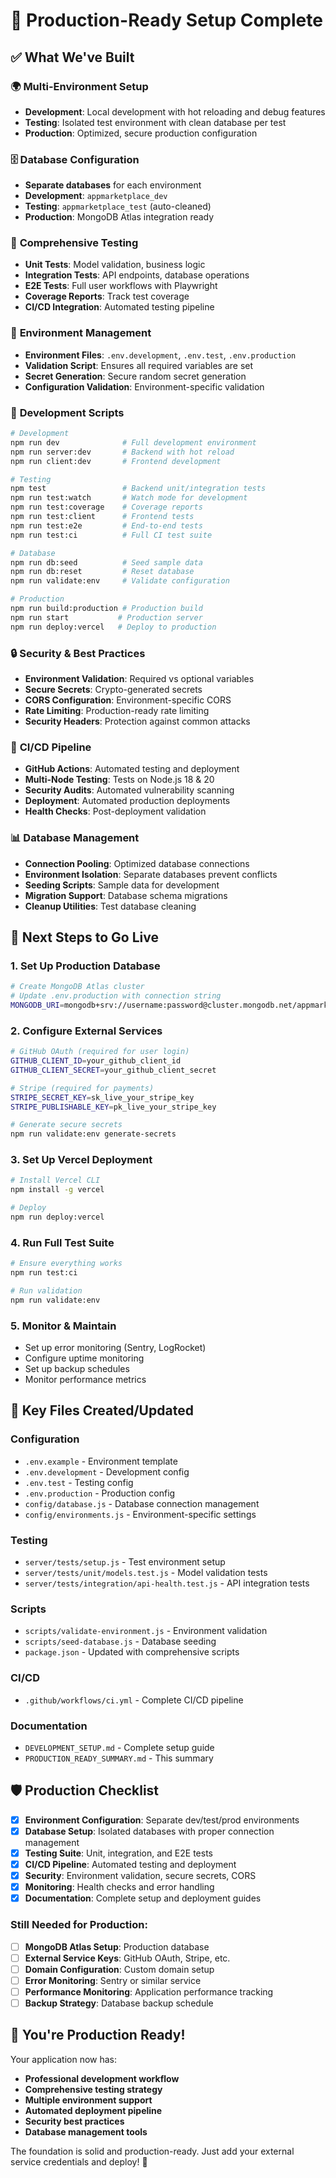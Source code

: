 # 🚀 Production-Ready Setup Complete

## ✅ What We've Built

### 🌍 **Multi-Environment Setup**
- **Development**: Local development with hot reloading and debug features
- **Testing**: Isolated test environment with clean database per test
- **Production**: Optimized, secure production configuration

### 🗄️ **Database Configuration**
- **Separate databases** for each environment
- **Development**: `appmarketplace_dev`
- **Testing**: `appmarketplace_test` (auto-cleaned)
- **Production**: MongoDB Atlas integration ready

### 🧪 **Comprehensive Testing**
- **Unit Tests**: Model validation, business logic
- **Integration Tests**: API endpoints, database operations
- **E2E Tests**: Full user workflows with Playwright
- **Coverage Reports**: Track test coverage
- **CI/CD Integration**: Automated testing pipeline

### 🔧 **Environment Management**
- **Environment Files**: `.env.development`, `.env.test`, `.env.production`
- **Validation Script**: Ensures all required variables are set
- **Secret Generation**: Secure random secret generation
- **Configuration Validation**: Environment-specific validation

### 🚀 **Development Scripts**
```bash
# Development
npm run dev              # Full development environment
npm run server:dev       # Backend with hot reload
npm run client:dev       # Frontend development

# Testing
npm test                 # Backend unit/integration tests
npm run test:watch       # Watch mode for development
npm run test:coverage    # Coverage reports
npm run test:client      # Frontend tests
npm run test:e2e         # End-to-end tests
npm run test:ci          # Full CI test suite

# Database
npm run db:seed          # Seed sample data
npm run db:reset         # Reset database
npm run validate:env     # Validate configuration

# Production
npm run build:production # Production build
npm run start           # Production server
npm run deploy:vercel   # Deploy to production
```

### 🔒 **Security & Best Practices**
- **Environment Validation**: Required vs optional variables
- **Secure Secrets**: Crypto-generated secrets
- **CORS Configuration**: Environment-specific CORS
- **Rate Limiting**: Production-ready rate limiting
- **Security Headers**: Protection against common attacks

### 🤖 **CI/CD Pipeline**
- **GitHub Actions**: Automated testing and deployment
- **Multi-Node Testing**: Tests on Node.js 18 & 20
- **Security Audits**: Automated vulnerability scanning
- **Deployment**: Automated production deployments
- **Health Checks**: Post-deployment validation

### 📊 **Database Management**
- **Connection Pooling**: Optimized database connections
- **Environment Isolation**: Separate databases prevent conflicts
- **Seeding Scripts**: Sample data for development
- **Migration Support**: Database schema migrations
- **Cleanup Utilities**: Test database cleaning

## 🎯 **Next Steps to Go Live**

### 1. **Set Up Production Database**
```bash
# Create MongoDB Atlas cluster
# Update .env.production with connection string
MONGODB_URI=mongodb+srv://username:password@cluster.mongodb.net/appmarketplace_prod
```

### 2. **Configure External Services**
```bash
# GitHub OAuth (required for user login)
GITHUB_CLIENT_ID=your_github_client_id
GITHUB_CLIENT_SECRET=your_github_client_secret

# Stripe (required for payments)
STRIPE_SECRET_KEY=sk_live_your_stripe_key
STRIPE_PUBLISHABLE_KEY=pk_live_your_stripe_key

# Generate secure secrets
npm run validate:env generate-secrets
```

### 3. **Set Up Vercel Deployment**
```bash
# Install Vercel CLI
npm install -g vercel

# Deploy
npm run deploy:vercel
```

### 4. **Run Full Test Suite**
```bash
# Ensure everything works
npm run test:ci

# Run validation
npm run validate:env
```

### 5. **Monitor & Maintain**
- Set up error monitoring (Sentry, LogRocket)
- Configure uptime monitoring
- Set up backup schedules
- Monitor performance metrics

## 📁 **Key Files Created/Updated**

### Configuration
- `.env.example` - Environment template
- `.env.development` - Development config
- `.env.test` - Testing config
- `.env.production` - Production config
- `config/database.js` - Database connection management
- `config/environments.js` - Environment-specific settings

### Testing
- `server/tests/setup.js` - Test environment setup
- `server/tests/unit/models.test.js` - Model validation tests
- `server/tests/integration/api-health.test.js` - API integration tests

### Scripts
- `scripts/validate-environment.js` - Environment validation
- `scripts/seed-database.js` - Database seeding
- `package.json` - Updated with comprehensive scripts

### CI/CD
- `.github/workflows/ci.yml` - Complete CI/CD pipeline

### Documentation
- `DEVELOPMENT_SETUP.md` - Complete setup guide
- `PRODUCTION_READY_SUMMARY.md` - This summary

## 🛡️ **Production Checklist**

- [x] **Environment Configuration**: Separate dev/test/prod environments
- [x] **Database Setup**: Isolated databases with proper connection management
- [x] **Testing Suite**: Unit, integration, and E2E tests
- [x] **CI/CD Pipeline**: Automated testing and deployment
- [x] **Security**: Environment validation, secure secrets, CORS
- [x] **Monitoring**: Health checks and error handling
- [x] **Documentation**: Complete setup and deployment guides

### Still Needed for Production:
- [ ] **MongoDB Atlas Setup**: Production database
- [ ] **External Service Keys**: GitHub OAuth, Stripe, etc.
- [ ] **Domain Configuration**: Custom domain setup
- [ ] **Error Monitoring**: Sentry or similar service
- [ ] **Performance Monitoring**: Application performance tracking
- [ ] **Backup Strategy**: Database backup schedule

## 🎉 **You're Production Ready!**

Your application now has:
- **Professional development workflow**
- **Comprehensive testing strategy**
- **Multiple environment support**
- **Automated deployment pipeline**
- **Security best practices**
- **Database management tools**

The foundation is solid and production-ready. Just add your external service credentials and deploy! 🚀